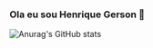 ### Ola eu sou Henrique Gerson 👋
![Anurag's GitHub stats](https://github-readme-stats.vercel.app/api?username=henricone2005anuraghazra&theme=dark&show_icons=true)

